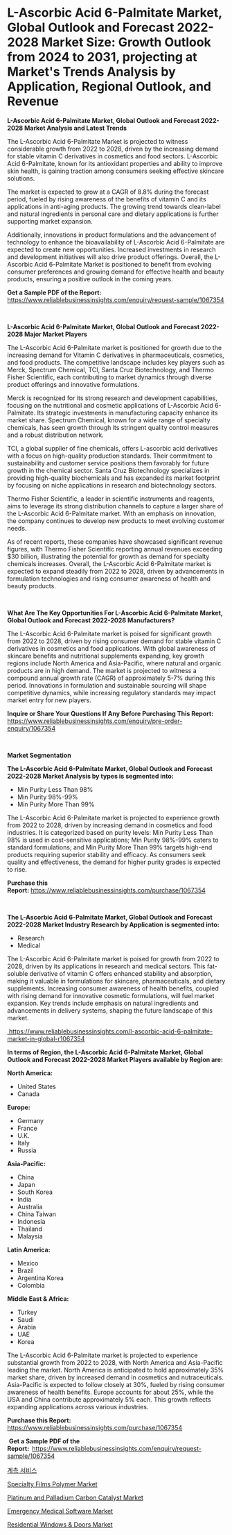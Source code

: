 <p><h1>L-Ascorbic Acid 6-Palmitate Market, Global Outlook and Forecast 2022-2028 Market Size: Growth Outlook from 2024 to 2031, projecting at Market's Trends Analysis by Application, Regional Outlook, and Revenue</h1></p><p><strong>L-Ascorbic Acid 6-Palmitate Market, Global Outlook and Forecast 2022-2028 Market Analysis and Latest Trends</strong></p>
<p><p>The L-Ascorbic Acid 6-Palmitate Market is projected to witness considerable growth from 2022 to 2028, driven by the increasing demand for stable vitamin C derivatives in cosmetics and food sectors. L-Ascorbic Acid 6-Palmitate, known for its antioxidant properties and ability to improve skin health, is gaining traction among consumers seeking effective skincare solutions. </p><p>The market is expected to grow at a CAGR of 8.8% during the forecast period, fueled by rising awareness of the benefits of vitamin C and its applications in anti-aging products. The growing trend towards clean-label and natural ingredients in personal care and dietary applications is further supporting market expansion. </p><p>Additionally, innovations in product formulations and the advancement of technology to enhance the bioavailability of L-Ascorbic Acid 6-Palmitate are expected to create new opportunities. Increased investments in research and development initiatives will also drive product offerings. Overall, the L-Ascorbic Acid 6-Palmitate Market is positioned to benefit from evolving consumer preferences and growing demand for effective health and beauty products, ensuring a positive outlook in the coming years.</p></p>
<p><strong>Get a Sample PDF of the Report:&nbsp;</strong> <a href="https://www.reliablebusinessinsights.com/enquiry/request-sample/1067354">https://www.reliablebusinessinsights.com/enquiry/request-sample/1067354</a></p>
<p>&nbsp;</p>
<p><strong>L-Ascorbic Acid 6-Palmitate Market, Global Outlook and Forecast 2022-2028 Major Market Players</strong></p>
<p><p>The L-Ascorbic Acid 6-Palmitate market is positioned for growth due to the increasing demand for Vitamin C derivatives in pharmaceuticals, cosmetics, and food products. The competitive landscape includes key players such as Merck, Spectrum Chemical, TCI, Santa Cruz Biotechnology, and Thermo Fisher Scientific, each contributing to market dynamics through diverse product offerings and innovative formulations.</p><p>Merck is recognized for its strong research and development capabilities, focusing on the nutritional and cosmetic applications of L-Ascorbic Acid 6-Palmitate. Its strategic investments in manufacturing capacity enhance its market share. Spectrum Chemical, known for a wide range of specialty chemicals, has seen growth through its stringent quality control measures and a robust distribution network.</p><p>TCI, a global supplier of fine chemicals, offers L-ascorbic acid derivatives with a focus on high-quality production standards. Their commitment to sustainability and customer service positions them favorably for future growth in the chemical sector. Santa Cruz Biotechnology specializes in providing high-quality biochemicals and has expanded its market footprint by focusing on niche applications in research and biotechnology sectors.</p><p>Thermo Fisher Scientific, a leader in scientific instruments and reagents, aims to leverage its strong distribution channels to capture a larger share of the L-Ascorbic Acid 6-Palmitate market. With an emphasis on innovation, the company continues to develop new products to meet evolving customer needs.</p><p>As of recent reports, these companies have showcased significant revenue figures, with Thermo Fisher Scientific reporting annual revenues exceeding $30 billion, illustrating the potential for growth as demand for specialty chemicals increases. Overall, the L-Ascorbic Acid 6-Palmitate market is expected to expand steadily from 2022 to 2028, driven by advancements in formulation technologies and rising consumer awareness of health and beauty products.</p></p>
<p>&nbsp;</p>
<p><strong>What Are The Key Opportunities For L-Ascorbic Acid 6-Palmitate Market, Global Outlook and Forecast 2022-2028 Manufacturers?</strong></p>
<p><p>The L-Ascorbic Acid 6-Palmitate market is poised for significant growth from 2022 to 2028, driven by rising consumer demand for stable vitamin C derivatives in cosmetics and food applications. With global awareness of skincare benefits and nutritional supplements expanding, key growth regions include North America and Asia-Pacific, where natural and organic products are in high demand. The market is projected to witness a compound annual growth rate (CAGR) of approximately 5-7% during this period. Innovations in formulation and sustainable sourcing will shape competitive dynamics, while increasing regulatory standards may impact market entry for new players.</p></p>
<p><strong>Inquire or Share Your Questions If Any Before Purchasing This Report:</strong> <a href="https://www.reliablebusinessinsights.com/enquiry/pre-order-enquiry/1067354">https://www.reliablebusinessinsights.com/enquiry/pre-order-enquiry/1067354</a></p>
<p>&nbsp;</p>
<p><strong>Market Segmentation</strong></p>
<p><strong>The L-Ascorbic Acid 6-Palmitate Market, Global Outlook and Forecast 2022-2028 Market Analysis by types is segmented into:</strong></p>
<p><ul><li>Min Purity Less Than 98%</li><li>Min Purity 98%-99%</li><li>Min Purity More Than 99%</li></ul></p>
<p><p>The L-Ascorbic Acid 6-Palmitate market is projected to experience growth from 2022 to 2028, driven by increasing demand in cosmetics and food industries. It is categorized based on purity levels: Min Purity Less Than 98% is used in cost-sensitive applications; Min Purity 98%-99% caters to standard formulations; and Min Purity More Than 99% targets high-end products requiring superior stability and efficacy. As consumers seek quality and effectiveness, the demand for higher purity grades is expected to rise.</p></p>
<p><strong>Purchase this Report:&nbsp;</strong><a href="https://www.reliablebusinessinsights.com/purchase/1067354">https://www.reliablebusinessinsights.com/purchase/1067354</a></p>
<p>&nbsp;</p>
<p><strong>The L-Ascorbic Acid 6-Palmitate Market, Global Outlook and Forecast 2022-2028 Market Industry Research by Application is segmented into:</strong></p>
<p><ul><li>Research</li><li>Medical</li></ul></p>
<p><p>The L-Ascorbic Acid 6-Palmitate market is poised for growth from 2022 to 2028, driven by its applications in research and medical sectors. This fat-soluble derivative of vitamin C offers enhanced stability and absorption, making it valuable in formulations for skincare, pharmaceuticals, and dietary supplements. Increasing consumer awareness of health benefits, coupled with rising demand for innovative cosmetic formulations, will fuel market expansion. Key trends include emphasis on natural ingredients and advancements in delivery systems, shaping the future landscape of this market.</p></p>
<p><a href="https://www.reliablebusinessinsights.com/l-ascorbic-acid-6-palmitate-market-in-global-r1067354">&nbsp;https://www.reliablebusinessinsights.com/l-ascorbic-acid-6-palmitate-market-in-global-r1067354</a></p>
<p><strong>In terms of Region, the L-Ascorbic Acid 6-Palmitate Market, Global Outlook and Forecast 2022-2028 Market Players available by Region are:</strong></p>
<p>
    <p> <strong> North America: </strong>
        <ul>
            <li>United States</li>
            <li>Canada</li>
        </ul>
        </p> 
    <p> <strong> Europe: </strong>
        <ul>
            <li>Germany</li>
            <li>France</li>
            <li>U.K.</li>
            <li>Italy</li>
            <li>Russia</li>
        </ul>
        </p> 
    <p> <strong> Asia-Pacific: </strong>
        <ul>
            <li>China</li>
            <li>Japan</li>
            <li>South Korea</li>
            <li>India</li>
            <li>Australia</li>
            <li>China Taiwan</li>
            <li>Indonesia</li>
            <li>Thailand</li>
            <li>Malaysia</li>
        </ul>
        </p> 
    <p> <strong> Latin America: </strong>
        <ul>
            <li>Mexico</li>
            <li>Brazil</li>
            <li>Argentina Korea</li>
            <li>Colombia</li>
        </ul>
        </p> 
    <p> <strong> Middle East & Africa: </strong>
        <ul>
            <li>Turkey</li>
            <li>Saudi</li>
            <li>Arabia</li>
            <li>UAE</li>
            <li>Korea</li>
        </ul>
    </p>
    </p>
<p><p>The L-Ascorbic Acid 6-Palmitate market is projected to experience substantial growth from 2022 to 2028, with North America and Asia-Pacific leading the market. North America is anticipated to hold approximately 35% market share, driven by increased demand in cosmetics and nutraceuticals. Asia-Pacific is expected to follow closely at 30%, fueled by rising consumer awareness of health benefits. Europe accounts for about 25%, while the USA and China contribute approximately 5% each. This growth reflects expanding applications across various industries.</p></p>
<p><strong>Purchase this Report: </strong><a href="https://www.reliablebusinessinsights.com/purchase/1067354">https://www.reliablebusinessinsights.com/purchase/1067354</a></p>
<p>&nbsp;<strong>Get a Sample PDF of the Report:&nbsp;&nbsp;</strong><a href="https://www.reliablebusinessinsights.com/enquiry/request-sample/1067354">https://www.reliablebusinessinsights.com/enquiry/request-sample/1067354</a></p>
<p><strong></strong></p>
<p><p><a href="https://medium.com/@coremtymerich56566/%EA%B8%B0%EA%B8%B0-%EC%84%9C%EB%B9%84%EC%8A%A4-%EC%8B%9C%EC%9E%A5-%EB%8F%99%ED%96%A5-%EC%8B%9C%EC%9E%A5-%EC%84%B8%EB%B6%84%ED%99%94%EC%97%90-%EB%8C%80%ED%95%9C-%EC%83%81%EC%84%B8-%EC%A1%B0%EC%82%AC%EC%99%80-%EC%83%88%EB%A1%9C%EC%9A%B4-%EB%8F%99%ED%96%A5%EC%9D%98-%EC%A4%91%EC%9A%94%EC%84%B1-%EB%B6%84%EC%84%9D-eda7c99da49e">계측 서비스</a></p><p><a href="https://issuu.com/reportprime-2/docs/specialty-films-polymer-market-size_e0b4b92b273d62">Specialty Films Polymer Market</a></p><p><a href="https://medium.com/@bon-bar/platinum-and-palladium-carbon-catalyst-market-investigation-industry-evolution-and-forecast-till-bd046ff35a41">Platinum and Palladium Carbon Catalyst Market</a></p><p><a href="https://www.linkedin.com/pulse/deep-dive-emergency-medical-software-market-itstrends-tgbte?trackingId=fwgTEEa8TIuf9DhJpISzmQ%3D%3D">Emergency Medical Software Market</a></p><p><a href="https://issuu.com/reportprime-2/docs/residential-windows-doors-market-si_2df7d6c4c56886">Residential Windows & Doors Market</a></p></p>